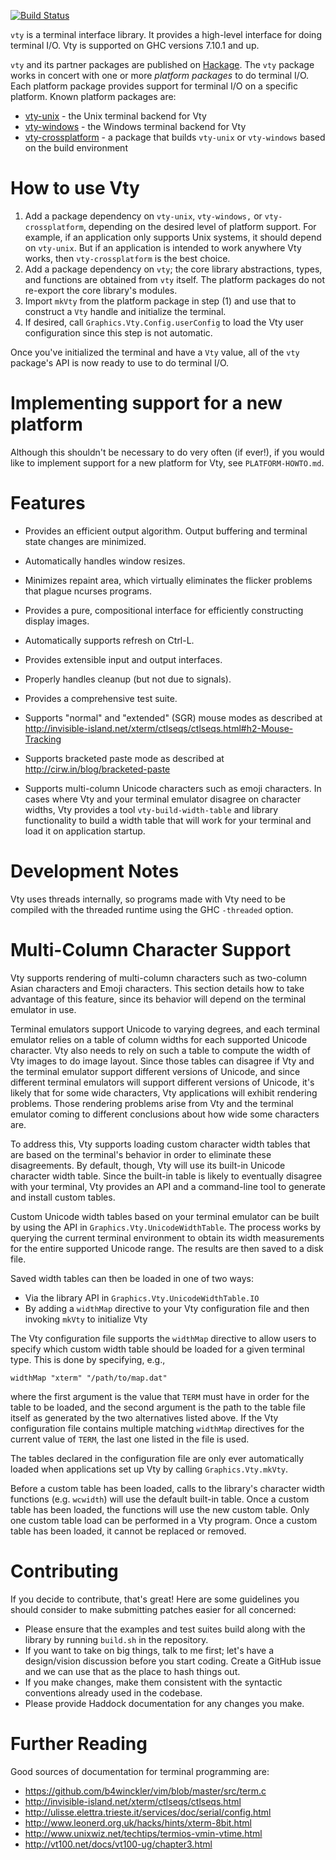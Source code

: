 [![Build Status](https://travis-ci.org/jtdaugherty/vty.png)](https://travis-ci.org/jtdaugherty/vty)

`vty` is a terminal interface library. It provides a high-level
interface for doing terminal I/O. Vty is supported on GHC versions
7.10.1 and up.

`vty` and its partner packages are published on
[Hackage](https://hackage.haskell.org/). The `vty` package works in
concert with one or more *platform packages* to do terminal I/O. Each
platform package provides support for terminal I/O on a specific
platform. Known platform packages are:

* [vty-unix](https://github.com/jtdaugherty/vty-unix) - the Unix
  terminal backend for Vty
* [vty-windows](https://github.com/chhackett/vty-windows) - the Windows
  terminal backend for Vty
* [vty-crossplatform](https://github.com/jtdaugherty/vty-crossplatform) -
  a package that builds `vty-unix` or `vty-windows` based on the build
  environment

# How to use Vty

1. Add a package dependency on `vty-unix`, `vty-windows,` or
   `vty-crossplatform`, depending on the desired level of platform
   support. For example, if an application only supports Unix systems,
   it should depend on `vty-unix`. But if an application is intended to
   work anywhere Vty works, then `vty-crossplatform` is the best choice.
2. Add a package dependency on `vty`; the core library abstractions,
   types, and functions are obtained from `vty` itself. The platform
   packages do not re-export the core library's modules.
3. Import `mkVty` from the platform package in step (1) and use that to
   construct a `Vty` handle and initialize the terminal.
4. If desired, call `Graphics.Vty.Config.userConfig` to load the Vty
   user configuration since this step is not automatic.

Once you've initialized the terminal and have a `Vty` value, all of the
`vty` package's API is now ready to use to do terminal I/O.

# Implementing support for a new platform

Although this shouldn't be necessary to do very often (if ever!), if
you would like to implement support for a new platform for Vty, see
`PLATFORM-HOWTO.md`.

# Features

* Provides an efficient output algorithm. Output buffering and terminal
  state changes are minimized.

* Automatically handles window resizes.

* Minimizes repaint area, which virtually eliminates the flicker
  problems that plague ncurses programs.

* Provides a pure, compositional interface for efficiently constructing
  display images.

* Automatically supports refresh on Ctrl-L.

* Provides extensible input and output interfaces.

* Properly handles cleanup (but not due to signals).

* Provides a comprehensive test suite.

* Supports "normal" and "extended" (SGR) mouse modes as described at
  http://invisible-island.net/xterm/ctlseqs/ctlseqs.html#h2-Mouse-Tracking

* Supports bracketed paste mode as described at
  http://cirw.in/blog/bracketed-paste

* Supports multi-column Unicode characters such as emoji characters. In
  cases where Vty and your terminal emulator disagree on character
  widths, Vty provides a tool `vty-build-width-table` and library
  functionality to build a width table that will work for your terminal
  and load it on application startup.

# Development Notes

Vty uses threads internally, so programs made with Vty need to be
compiled with the threaded runtime using the GHC `-threaded` option.

# Multi-Column Character Support

Vty supports rendering of multi-column characters such as two-column
Asian characters and Emoji characters. This section details how to
take advantage of this feature, since its behavior will depend on the
terminal emulator in use.

Terminal emulators support Unicode to varying degrees, and each terminal
emulator relies on a table of column widths for each supported Unicode
character. Vty also needs to rely on such a table to compute the width
of Vty images to do image layout. Since those tables can disagree if
Vty and the terminal emulator support different versions of Unicode,
and since different terminal emulators will support different versions
of Unicode, it's likely that for some wide characters, Vty applications
will exhibit rendering problems. Those rendering problems arise from Vty
and the terminal emulator coming to different conclusions about how wide
some characters are.

To address this, Vty supports loading custom character width tables
that are based on the terminal's behavior in order to eliminate these
disagreements. By default, though, Vty will use its built-in Unicode
character width table. Since the built-in table is likely to eventually
disagree with your terminal, Vty provides an API and a command-line tool
to generate and install custom tables.

Custom Unicode width tables based on your terminal emulator can
be built by using the API in `Graphics.Vty.UnicodeWidthTable`.
The process works by querying the current terminal environment to
obtain its width measurements for the entire supported Unicode
range. The results are then saved to a disk file.

Saved width tables can then be loaded in one of two ways:

* Via the library API in `Graphics.Vty.UnicodeWidthTable.IO`
* By adding a `widthMap` directive to your Vty configuration file and
  then invoking `mkVty` to initialize Vty

The Vty configuration file supports the `widthMap` directive to allow
users to specify which custom width table should be loaded for a given
terminal type. This is done by specifying, e.g.,

```
widthMap "xterm" "/path/to/map.dat"
```

where the first argument is the value that `TERM` must have in order for
the table to be loaded, and the second argument is the path to the table
file itself as generated by the two alternatives listed above. If the
Vty configuration file contains multiple matching `widthMap` directives
for the current value of `TERM`, the last one listed in the file is
used.

The tables declared in the configuration file are only ever
automatically loaded when applications set up Vty by calling
`Graphics.Vty.mkVty`.

Before a custom table has been loaded, calls to the library's character
width functions (e.g. `wcwidth`) will use the default built-in table.
Once a custom table has been loaded, the functions will use the new
custom table. Only one custom table load can be performed in a Vty
program. Once a custom table has been loaded, it cannot be replaced or
removed.

# Contributing

If you decide to contribute, that's great! Here are some guidelines you
should consider to make submitting patches easier for all concerned:

 - Please ensure that the examples and test suites build along with the
   library by running `build.sh` in the repository.
 - If you want to take on big things, talk to me first; let's have a
   design/vision discussion before you start coding. Create a GitHub
   issue and we can use that as the place to hash things out.
 - If you make changes, make them consistent with the syntactic
   conventions already used in the codebase.
 - Please provide Haddock documentation for any changes you make.

# Further Reading

Good sources of documentation for terminal programming are:

* https://github.com/b4winckler/vim/blob/master/src/term.c
* http://invisible-island.net/xterm/ctlseqs/ctlseqs.html
* http://ulisse.elettra.trieste.it/services/doc/serial/config.html
* http://www.leonerd.org.uk/hacks/hints/xterm-8bit.html
* http://www.unixwiz.net/techtips/termios-vmin-vtime.html
* http://vt100.net/docs/vt100-ug/chapter3.html
